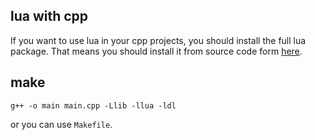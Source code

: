 ## lua with cpp

If you want to use lua in your cpp projects, you should install the full lua package. That means you should install it from source code form [here](http://www.lua.org/download.html).
## make
```
g++ -o main main.cpp -Llib -llua -ldl
```

or you can use `Makefile`.
